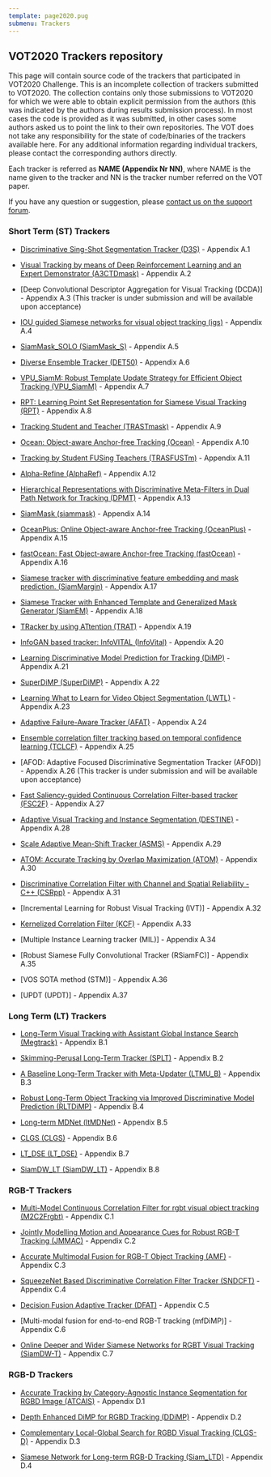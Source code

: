 ```yaml
---
template: page2020.pug
submenu: Trackers
---
```


## VOT2020 Trackers repository

This page will contain source code of the trackers that participated in VOT2020 Challenge.
This is an incomplete collection of trackers submitted to VOT2020.
The collection contains only those submissions to VOT2020 for which we were able to obtain explicit permission from the authors (this was indicated by the authors during results submission process). In most cases the code is provided as it was submitted, in other cases some authors asked us to point the link to their own repositories.
The VOT does not take any responsibility for the state of code/binaries of the trackers available here.
For any additional information regarding individual trackers, please contact the corresponding authors directly.

Each tracker is referred as **NAME (Appendix Nr NN)**, where NAME is the name given to the tracker and NN is the tracker number referred on the VOT paper.

If you have any question or suggestion, please <a href="https://groups.google.com/forum/?hl=en#!forum/votchallenge-help"> contact us on the support forum</a>.


### Short Term (ST) Trackers

-   [Discriminative Sing-Shot Segmentation Tracker (D3S)](http://data.votchallenge.net/vot2020/trackers/D3S-code-2020-04-20T12_34_11.394262.zip) - Appendix A.1

-   [Visual Tracking by means of Deep Reinforcement Learning and an Expert Demonstrator (A3CTDmask)](http://data.votchallenge.net/vot2020/trackers/A3CTDmask-code-2020-04-30T08_58_23.896859.zip) - Appendix A.2

-   [Deep Convolutional Descriptor Aggregation for Visual Tracking (DCDA)] - Appendix A.3 (This tracker is under submission and will be available upon acceptance)

-   [IOU guided Siamese networks for visual object tracking (igs)](http://data.votchallenge.net/vot2020/trackers/igs-code-2020-04-26T15_12_42.073921.zip) - Appendix A.4

-   [SiamMask_SOLO (SiamMask_S)](http://data.votchallenge.net/vot2020/trackers/SiamMask_S-code-2020-05-02T14_49_39.738986.zip) - Appendix A.5

-   [Diverse Ensemble Tracker (DET50)](http://data.votchallenge.net/vot2020/trackers/DET50-code-2020-04-30T11_30_04.984528.zip) - Appendix A.6

-   [VPU_SiamM: Robust Template Update Strategy for Efficient Object Tracking (VPU_SiamM)](http://data.votchallenge.net/vot2020/trackers/VPU_SiamM-code-2020-05-03T18_05_16.492954.zip) - Appendix A.7

-   [RPT: Learning Point Set Representation for Siamese Visual Tracking (RPT)](http://data.votchallenge.net/vot2020/trackers/RPT-code-2020-05-03T14_38_51.902820.zip) - Appendix A.8

-   [Tracking Student and Teacher (TRASTmask)](http://data.votchallenge.net/vot2020/trackers/TRASTmask-code-2020-05-03T12_15_27.366072.zip) - Appendix A.9

-   [Ocean: Object-aware Anchor-free Tracking (Ocean)](http://data.votchallenge.net/vot2020/trackers/Ocean-code-2020-05-03T06_20_55.941588.zip) - Appendix A.10

-   [Tracking by Student FUSing Teachers (TRASFUSTm)](http://data.votchallenge.net/vot2020/trackers/TRASFUSTm-code-2020-05-03T12_14_59.581358.zip) - Appendix A.11

-   [Alpha-Refine (AlphaRef)](http://data.votchallenge.net/vot2020/trackers/AlphaRef-code-2020-05-01T09_01_55.144494.zip) - Appendix A.12

-   [Hierarchical Representations with Discriminative Meta-Filters in Dual Path Network for Tracking (DPMT)](http://data.votchallenge.net/vot2020/trackers/DPMT-code-2020-05-03T10_47_03.898689.zip) - Appendix A.13

-   [SiamMask (siammask)](http://data.votchallenge.net/vot2020/trackers/siammask-code-2020-05-03T08_49_46.509960.zip) - Appendix A.14

-   [OceanPlus: Online Object-aware Anchor-free Tracking (OceanPlus)](http://data.votchallenge.net/vot2020/trackers/OceanPlus-code-2020-05-03T06_29_34.521559.zip) - Appendix A.15

-   [fastOcean: Fast Object-aware Anchor-free Tracking (fastOcean)](http://data.votchallenge.net/vot2020/trackers/fastOcean-code-2020-05-03T06_34_32.871402.zip) - Appendix A.16

-   [Siamese tracker with discriminative feature embedding and mask prediction. (SiamMargin)](http://data.votchallenge.net/vot2020/trackers/SiamMargin-code-2020-05-03T06_39_37.395955.zip) - Appendix A.17

-   [Siamese Tracker with Enhanced Template and Generalized Mask Generator (SiamEM)](http://data.votchallenge.net/vot2020/trackers/SiamEM-code-2020-05-03T17_22_12.423735.zip) - Appendix A.18

-   [TRacker by using ATtention (TRAT)](http://data.votchallenge.net/vot2020/trackers/TRAT-code-2020-05-03T15_19_01.553848.zip) - Appendix A.19

-   [InfoGAN based tracker: InfoVITAL (InfoVital)](http://data.votchallenge.net/vot2020/trackers/InfoVital-code-2020-05-03T15_39_14.872222.zip) - Appendix A.20

-   [Learning Discriminative Model Prediction for Tracking (DiMP)](http://data.votchallenge.net/vot2020/trackers/DiMP-code-2020-05-03T15_36_21.815843.zip) - Appendix A.21

-   [SuperDiMP (SuperDiMP)](http://data.votchallenge.net/vot2020/trackers/SuperDiMP-code-2020-05-03T15_37_00.840510.zip) - Appendix A.22

-   [Learning What to Learn for Video Object Segmentation (LWTL)](http://data.votchallenge.net/vot2020/trackers/LWTL-code-2020-05-03T15_37_26.935594.zip) - Appendix A.23

-   [Adaptive Failure-Aware Tracker (AFAT)](http://data.votchallenge.net/vot2020/trackers/AFAT-code-2020-05-03T23_55_56.084578.zip) - Appendix A.24

-   [Ensemble correlation filter tracking based on temporal confidence learning (TCLCF)](http://data.votchallenge.net/vot2020/trackers/TCLCF-code-2020-05-03T18_13_04.480424.zip) - Appendix A.25

-   [AFOD: Adaptive Focused Discriminative Segmentation Tracker (AFOD)] - Appendix A.26 (This tracker is under submission and will be available upon acceptance)

-   [Fast Saliency-guided Continuous Correlation Filter-based tracker (FSC2F)](http://data.votchallenge.net/vot2020/trackers/FSC2F-code-2020-05-03T22_02_13.521179.zip) - Appendix A.27

-   [Adaptive Visual Tracking and Instance Segmentation (DESTINE)](http://data.votchallenge.net/vot2020/trackers/DESTINE-code-2020-05-03T22_55_53.471485.zip) - Appendix A.28

-   [Scale Adaptive Mean-Shift Tracker (ASMS)](https://github.com/vojirt/asms) - Appendix A.29

-   [ATOM: Accurate Tracking by Overlap Maximization (ATOM)](http://data.votchallenge.net/vot2019/trackers/ATOM-code-2019-06-08T11_52_00.012755.zip) - Appendix A.30

-   [Discriminative Correlation Filter with Channel and Spatial Reliability - C++ (CSRpp)](http://data.votchallenge.net/vot2019/trackers/csrtpp-code-2018-06-16T14_49_45.311254.zip) - Appendix A.31

-   [Incremental Learning for Robust Visual Tracking (IVT)] - Appendix A.32

-   [Kernelized Correlation Filter (KCF)](https://github.com/vojirt/kcf) - Appendix A.33

-   [Multiple Instance Learning tracker (MIL)] - Appendix A.34

-   [Robust Siamese Fully Convolutional Tracker (RSiamFC)] - Appendix A.35

-   [VOS SOTA method (STM)] - Appendix A.36

-   [UPDT (UPDT)] - Appendix A.37


### Long Term (LT) Trackers

-   [Long-Term Visual Tracking with Assistant Global Instance Search (Megtrack)](http://data.votchallenge.net/vot2020/trackers/Megtrack-code-2020-05-03T21_48_35.876290.zip) - Appendix B.1

-   [Skimming-Perusal Long-Term Tracker (SPLT)](http://data.votchallenge.net/vot2020/trackers/SPLT-code-2020-05-03T00_48_57.394762.zip) - Appendix B.2

-   [A Baseline Long-Term Tracker with Meta-Updater (LTMU_B)](http://data.votchallenge.net/vot2020/trackers/LTMU_B-code-2020-05-03T09_20_52.479263.zip) - Appendix B.3

-   [Robust Long-Term Object Tracking via Improved Discriminative Model Prediction (RLTDiMP)](http://data.votchallenge.net/vot2020/trackers/RLT_DiMP-code-2020-05-03T21_30_17.801990.zip) - Appendix B.4

-   [Long-term MDNet (ltMDNet)](http://data.votchallenge.net/vot2020/trackers/ltMDNet-code-2020-05-04T02_00_09.117900.zip) - Appendix B.5

-   [CLGS (CLGS)](http://data.votchallenge.net/vot2019/trackers/CLGS-code-2019-06-09T03_13_33.004908.zip) - Appendix B.6

-   [LT_DSE (LT_DSE)](http://data.votchallenge.net/vot2019/trackers/LT_DSE-code-2019-06-09T22_36_29.680803.zip) - Appendix B.7

-   [SiamDW_LT (SiamDW_LT)](http://data.votchallenge.net/vot2019/trackers/SiamDW_LT-code-2019-06-09T16_52_47.585105.zip) - Appendix B.8


### RGB-T Trackers

-   [Multi-Model Continuous Correlation Filter for rgbt visual object tracking (M2C2Frgbt)](http://data.votchallenge.net/vot2020/trackers/M2C2Frgbt-code-2020-05-06T23_51_14.895360.zip) - Appendix C.1

-   [Jointly Modelling Motion and Appearance Cues for Robust RGB-T Tracking (JMMAC)](http://data.votchallenge.net/vot2020/trackers/JMMAC-code-2020-05-10T15_15_33.118991.zip) - Appendix C.2

-   [Accurate Multimodal Fusion for RGB-T Object Tracking (AMF)](http://data.votchallenge.net/vot2020/trackers/AMF-code-2020-05-09T18_09_26.958791.zip) - Appendix C.3

-   [SqueezeNet Based Discriminative Correlation Filter Tracker (SNDCFT)](http://data.votchallenge.net/vot2020/trackers/SNDCFT-code-2020-05-10T19_19_08.806494.zip) - Appendix C.4

-   [Decision Fusion Adaptive Tracker (DFAT)](http://data.votchallenge.net/vot2020/trackers/DFAT-code-2020-05-10T19_53_06.871882.zip) - Appendix C.5

-   [Multi-modal fusion for end-to-end RGB-T tracking (mfDiMP)] - Appendix C.6

-   [Online Deeper and Wider Siamese Networks for RGBT Visual Tracking (SiamDW-T)](http://data.votchallenge.net/vot2019/trackers/SiamDW_T-code-2019-06-09T16_25_24.726208.zip) - Appendix C.7


### RGB-D Trackers

-   [Accurate Tracking by Category-Agnostic Instance Segmentation for RGBD Image (ATCAIS)](http://data.votchallenge.net/vot2020/trackers/ATCAIS-code-2020-05-03T17_42_48.342495.zip) - Appendix D.1

-   [Depth Enhanced DiMP for RGBD Tracking (DDiMP)](http://data.votchallenge.net/vot2020/trackers/DDiMP-code-2020-05-03T15_17_02.241580.zip) - Appendix D.2

-   [Complementary Local-Global Search for RGBD Visual Tracking (CLGS-D)](http://data.votchallenge.net/vot2020/trackers/CLGS_D-code-2020-05-03T17_10_07.356369.zip) - Appendix D.3

-   [Siamese Network for Long-term RGB-D Tracking (Siam_LTD)](http://data.votchallenge.net/vot2020/trackers/Siam_LTD-code-2020-05-03T20_04_17.050151.zip) - Appendix D.4
